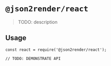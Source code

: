 # `@json2render/react`

> TODO: description

## Usage

```
const react = require('@json2render/react');

// TODO: DEMONSTRATE API
```
